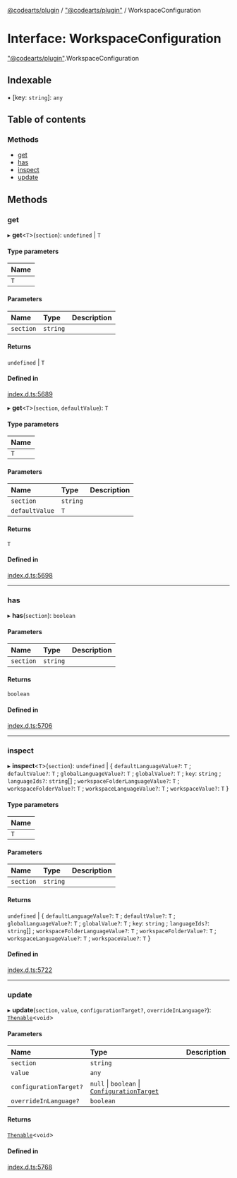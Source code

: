 [@codearts/plugin](../README.md) / ["@codearts/plugin"](../modules/_codearts_plugin_.md) / WorkspaceConfiguration

# Interface: WorkspaceConfiguration

["@codearts/plugin"](../modules/_codearts_plugin_.md).WorkspaceConfiguration

## Indexable

▪ [key: `string`]: `any`

## Table of contents

### Methods

- [get](codearts_plugin_.WorkspaceConfiguration.md#get)
- [has](codearts_plugin_.WorkspaceConfiguration.md#has)
- [inspect](codearts_plugin_.WorkspaceConfiguration.md#inspect)
- [update](codearts_plugin_.WorkspaceConfiguration.md#update)

## Methods

### get

▸ **get**<`T`\>(`section`): `undefined` \| `T`

#### Type parameters

| Name |
| :------ |
| `T` |

#### Parameters

| Name | Type | Description |
| :------ | :------ | :------ |
| `section` | `string` |  |

#### Returns

`undefined` \| `T`

#### Defined in

[index.d.ts:5689](https://github.com/huaweicloud/cloudide-plugin-api/blob/a4193a8/index.d.ts#L5689)

▸ **get**<`T`\>(`section`, `defaultValue`): `T`

#### Type parameters

| Name |
| :------ |
| `T` |

#### Parameters

| Name | Type | Description |
| :------ | :------ | :------ |
| `section` | `string` |  |
| `defaultValue` | `T` |  |

#### Returns

`T`

#### Defined in

[index.d.ts:5698](https://github.com/huaweicloud/cloudide-plugin-api/blob/a4193a8/index.d.ts#L5698)

___

### has

▸ **has**(`section`): `boolean`

#### Parameters

| Name | Type | Description |
| :------ | :------ | :------ |
| `section` | `string` |  |

#### Returns

`boolean`

#### Defined in

[index.d.ts:5706](https://github.com/huaweicloud/cloudide-plugin-api/blob/a4193a8/index.d.ts#L5706)

___

### inspect

▸ **inspect**<`T`\>(`section`): `undefined` \| { `defaultLanguageValue?`: `T` ; `defaultValue?`: `T` ; `globalLanguageValue?`: `T` ; `globalValue?`: `T` ; `key`: `string` ; `languageIds?`: `string`[] ; `workspaceFolderLanguageValue?`: `T` ; `workspaceFolderValue?`: `T` ; `workspaceLanguageValue?`: `T` ; `workspaceValue?`: `T`  }

#### Type parameters

| Name |
| :------ |
| `T` |

#### Parameters

| Name | Type | Description |
| :------ | :------ | :------ |
| `section` | `string` |  |

#### Returns

`undefined` \| { `defaultLanguageValue?`: `T` ; `defaultValue?`: `T` ; `globalLanguageValue?`: `T` ; `globalValue?`: `T` ; `key`: `string` ; `languageIds?`: `string`[] ; `workspaceFolderLanguageValue?`: `T` ; `workspaceFolderValue?`: `T` ; `workspaceLanguageValue?`: `T` ; `workspaceValue?`: `T`  }

#### Defined in

[index.d.ts:5722](https://github.com/huaweicloud/cloudide-plugin-api/blob/a4193a8/index.d.ts#L5722)

___

### update

▸ **update**(`section`, `value`, `configurationTarget?`, `overrideInLanguage?`): [`Thenable`](Thenable.md)<`void`\>

#### Parameters

| Name | Type | Description |
| :------ | :------ | :------ |
| `section` | `string` |  |
| `value` | `any` |  |
| `configurationTarget?` | ``null`` \| `boolean` \| [`ConfigurationTarget`](../enums/codearts_plugin_.ConfigurationTarget.md) |  |
| `overrideInLanguage?` | `boolean` |  |

#### Returns

[`Thenable`](Thenable.md)<`void`\>

#### Defined in

[index.d.ts:5768](https://github.com/huaweicloud/cloudide-plugin-api/blob/a4193a8/index.d.ts#L5768)
